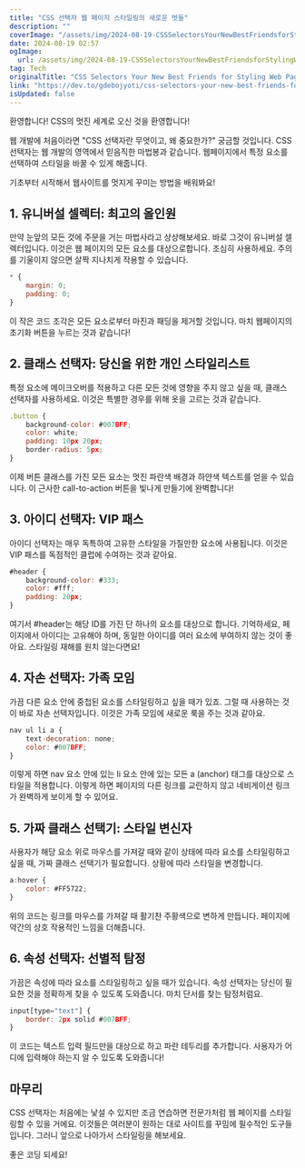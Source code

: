```yaml
---
title: "CSS 선택자 웹 페이지 스타일링의 새로운 벗들"
description: ""
coverImage: "/assets/img/2024-08-19-CSSSelectorsYourNewBestFriendsforStylingWebPages_0.png"
date: 2024-08-19 02:57
ogImage: 
  url: /assets/img/2024-08-19-CSSSelectorsYourNewBestFriendsforStylingWebPages_0.png
tag: Tech
originalTitle: "CSS Selectors Your New Best Friends for Styling Web Pages"
link: "https://dev.to/gdebojyoti/css-selectors-your-new-best-friends-for-styling-web-pages-4f9p"
isUpdated: false
---
```



환영합니다! CSS의 멋진 세계로 오신 것을 환영합니다!

웹 개발에 처음이라면 "CSS 선택자란 무엇이고, 왜 중요한가?" 궁금할 것입니다. CSS 선택자는 웹 개발의 영역에서 믿음직한 마법봉과 같습니다. 웹페이지에서 특정 요소를 선택하여 스타일을 바꿀 수 있게 해줍니다.

기초부터 시작해서 웹사이트를 멋지게 꾸미는 방법을 배워봐요!

<!-- cozy-coder - 수평 -->
<ins class="adsbygoogle"
     style="display:block"
     data-ad-client="ca-pub-4877378276818686"
     data-ad-slot="1107185301"
     data-ad-format="auto"
     data-full-width-responsive="true"></ins>
<script>
     (adsbygoogle = window.adsbygoogle || []).push({});
</script>

## 1. 유니버설 셀렉터: 최고의 올인원

만약 눈앞의 모든 것에 주문을 거는 마법사라고 상상해보세요. 바로 그것이 유니버설 셀렉터입니다. 이것은 웹 페이지의 모든 요소를 대상으로합니다. 조심히 사용하세요. 주의를 기울이지 않으면 살짝 지나치게 작용할 수 있습니다.

```js
* {
    margin: 0;
    padding: 0;
}
```

이 작은 코드 조각은 모든 요소로부터 마진과 패딩을 제거할 것입니다. 마치 웹페이지의 초기화 버튼을 누르는 것과 같습니다!

<!-- cozy-coder - 수평 -->
<ins class="adsbygoogle"
     style="display:block"
     data-ad-client="ca-pub-4877378276818686"
     data-ad-slot="1107185301"
     data-ad-format="auto"
     data-full-width-responsive="true"></ins>
<script>
     (adsbygoogle = window.adsbygoogle || []).push({});
</script>

## 2. 클래스 선택자: 당신을 위한 개인 스타일리스트

특정 요소에 메이크오버를 적용하고 다른 모든 것에 영향을 주지 않고 싶을 때, 클래스 선택자를 사용하세요. 이것은 특별한 경우를 위해 옷을 고르는 것과 같습니다.

```js
.button {
    background-color: #007BFF;
    color: white;
    padding: 10px 20px;
    border-radius: 5px;
}
```

이제 버튼 클래스를 가진 모든 요소는 멋진 파란색 배경과 하얀색 텍스트를 얻을 수 있습니다. 이 근사한 call-to-action 버튼을 빛나게 만들기에 완벽합니다!

<!-- cozy-coder - 수평 -->
<ins class="adsbygoogle"
     style="display:block"
     data-ad-client="ca-pub-4877378276818686"
     data-ad-slot="1107185301"
     data-ad-format="auto"
     data-full-width-responsive="true"></ins>
<script>
     (adsbygoogle = window.adsbygoogle || []).push({});
</script>

## 3. 아이디 선택자: VIP 패스

아이디 선택자는 매우 독특하여 고유한 스타일을 가질만한 요소에 사용됩니다. 이것은 VIP 패스를 독점적인 클럽에 수여하는 것과 같아요.

```js
#header {
    background-color: #333;
    color: #fff;
    padding: 20px;
}
```

여기서 #header는 해당 ID를 가진 단 하나의 요소를 대상으로 합니다. 기억하세요, 페이지에서 아이디는 고유해야 하며, 동일한 아이디를 여러 요소에 부여하지 않는 것이 좋아요. 스타일링 재해를 원치 않는다면요!

<!-- cozy-coder - 수평 -->
<ins class="adsbygoogle"
     style="display:block"
     data-ad-client="ca-pub-4877378276818686"
     data-ad-slot="1107185301"
     data-ad-format="auto"
     data-full-width-responsive="true"></ins>
<script>
     (adsbygoogle = window.adsbygoogle || []).push({});
</script>

## 4. 자손 선택자: 가족 모임

가끔 다른 요소 안에 중첩된 요소를 스타일링하고 싶을 때가 있죠. 그럴 때 사용하는 것이 바로 자손 선택자입니다. 이것은 가족 모임에 새로운 룩을 주는 것과 같아요.

```js
nav ul li a {
    text-decoration: none;
    color: #007BFF;
}
```

이렇게 하면 nav 요소 안에 있는 li 요소 안에 있는 모든 a (anchor) 태그를 대상으로 스타일을 적용합니다. 이렇게 하면 페이지의 다른 링크를 교란하지 않고 네비게이션 링크가 완벽하게 보이게 할 수 있어요.

<!-- cozy-coder - 수평 -->
<ins class="adsbygoogle"
     style="display:block"
     data-ad-client="ca-pub-4877378276818686"
     data-ad-slot="1107185301"
     data-ad-format="auto"
     data-full-width-responsive="true"></ins>
<script>
     (adsbygoogle = window.adsbygoogle || []).push({});
</script>

## 5. 가짜 클래스 선택기: 스타일 변신자

사용자가 해당 요소 위로 마우스를 가져갈 때와 같이 상태에 따라 요소를 스타일링하고 싶을 때, 가짜 클래스 선택기가 필요합니다. 상황에 따라 스타일을 변경합니다.

```js
a:hover {
    color: #FF5722;
}
```

위의 코드는 링크를 마우스를 가져갈 때 활기찬 주황색으로 변하게 만듭니다. 페이지에 약간의 상호 작용적인 느낌을 더해줍니다.

<!-- cozy-coder - 수평 -->
<ins class="adsbygoogle"
     style="display:block"
     data-ad-client="ca-pub-4877378276818686"
     data-ad-slot="1107185301"
     data-ad-format="auto"
     data-full-width-responsive="true"></ins>
<script>
     (adsbygoogle = window.adsbygoogle || []).push({});
</script>

## 6. 속성 선택자: 선별적 탐정

가끔은 속성에 따라 요소를 스타일링하고 싶을 때가 있습니다. 속성 선택자는 당신이 필요한 것을 정확하게 찾을 수 있도록 도와줍니다. 마치 단서를 찾는 탐정처럼요.

```js
input[type="text"] {
    border: 2px solid #007BFF;
}
```

이 코드는 텍스트 입력 필드만을 대상으로 하고 파란 테두리를 추가합니다. 사용자가 어디에 입력해야 하는지 알 수 있도록 도와줍니다!

<!-- cozy-coder - 수평 -->
<ins class="adsbygoogle"
     style="display:block"
     data-ad-client="ca-pub-4877378276818686"
     data-ad-slot="1107185301"
     data-ad-format="auto"
     data-full-width-responsive="true"></ins>
<script>
     (adsbygoogle = window.adsbygoogle || []).push({});
</script>

## 마무리

CSS 선택자는 처음에는 낯설 수 있지만 조금 연습하면 전문가처럼 웹 페이지를 스타일링할 수 있을 거에요. 이것들은 여러분이 원하는 대로 사이트를 꾸밈에 필수적인 도구들입니다. 그러니 앞으로 나아가서 스타일링을 해보세요.

좋은 코딩 되세요!
